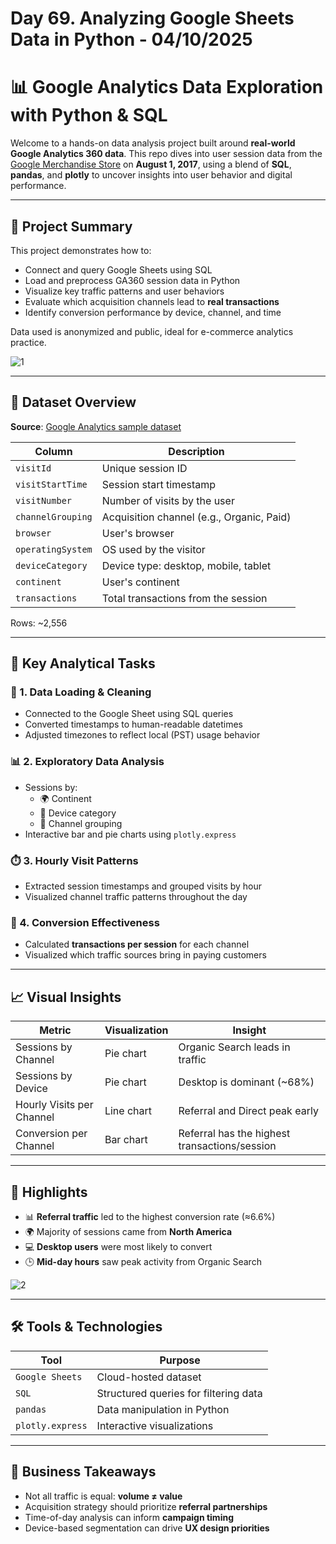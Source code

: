 # Day 69. Analyzing Google Sheets Data in Python - 04/10/2025

# 📊 Google Analytics Data Exploration with Python & SQL

Welcome to a hands-on data analysis project built around **real-world Google Analytics 360 data**. This repo dives into user session data from the [Google Merchandise Store](https://shop.googlemerchandisestore.com/) on **August 1, 2017**, using a blend of **SQL**, **pandas**, and **plotly** to uncover insights into user behavior and digital performance.

---

## 📌 Project Summary

This project demonstrates how to:
- Connect and query Google Sheets using SQL
- Load and preprocess GA360 session data in Python
- Visualize key traffic patterns and user behaviors
- Evaluate which acquisition channels lead to **real transactions**
- Identify conversion performance by device, channel, and time

Data used is anonymized and public, ideal for e-commerce analytics practice.

![1](https://github.com/user-attachments/assets/cf2e0622-7db3-4117-948b-12b96e043cca)

---

## 📁 Dataset Overview

**Source**: [Google Analytics sample dataset](https://support.google.com/analytics/answer/7586738?hl=en)

| Column            | Description                              |
|-------------------|------------------------------------------|
| `visitId`         | Unique session ID                        |
| `visitStartTime`  | Session start timestamp                  |
| `visitNumber`     | Number of visits by the user             |
| `channelGrouping` | Acquisition channel (e.g., Organic, Paid)|
| `browser`         | User's browser                           |
| `operatingSystem` | OS used by the visitor                   |
| `deviceCategory`  | Device type: desktop, mobile, tablet     |
| `continent`       | User's continent                         |
| `transactions`    | Total transactions from the session      |

Rows: ~2,556

---

## 🧪 Key Analytical Tasks

### 🧵 1. Data Loading & Cleaning
- Connected to the Google Sheet using SQL queries
- Converted timestamps to human-readable datetimes
- Adjusted timezones to reflect local (PST) usage behavior

### 📊 2. Exploratory Data Analysis
- Sessions by:
  - 🌍 Continent
  - 📱 Device category
  - 🚦 Channel grouping
- Interactive bar and pie charts using `plotly.express`

### ⏱️ 3. Hourly Visit Patterns
- Extracted session timestamps and grouped visits by hour
- Visualized channel traffic patterns throughout the day

### 💸 4. Conversion Effectiveness
- Calculated **transactions per session** for each channel
- Visualized which traffic sources bring in paying customers

---

## 📈 Visual Insights

| Metric                     | Visualization | Insight |
|---------------------------|---------------|---------|
| Sessions by Channel       | Pie chart     | Organic Search leads in traffic |
| Sessions by Device        | Pie chart     | Desktop is dominant (~68%) |
| Hourly Visits per Channel | Line chart    | Referral and Direct peak early |
| Conversion per Channel    | Bar chart     | Referral has the highest transactions/session |

---

## 📌 Highlights

- 📊 **Referral traffic** led to the highest conversion rate (≈6.6%)
- 🌍 Majority of sessions came from **North America**
- 💻 **Desktop users** were most likely to convert
- 🕒 **Mid-day hours** saw peak activity from Organic Search

![2](https://github.com/user-attachments/assets/7b1da5ab-a741-4a41-89e2-04b66d2f9da2)

---

## 🛠️ Tools & Technologies

| Tool       | Purpose                        |
|------------|--------------------------------|
| `Google Sheets` | Cloud-hosted dataset      |
| `SQL`           | Structured queries for filtering data |
| `pandas`        | Data manipulation in Python |
| `plotly.express`| Interactive visualizations |


---

## 🧠 Business Takeaways

- Not all traffic is equal: **volume ≠ value**
- Acquisition strategy should prioritize **referral partnerships**
- Time-of-day analysis can inform **campaign timing**
- Device-based segmentation can drive **UX design priorities**
